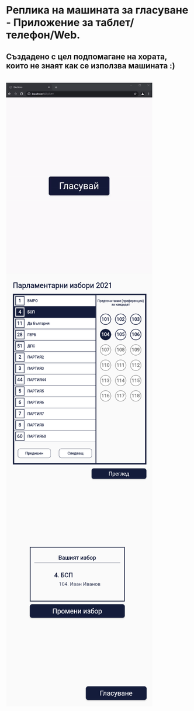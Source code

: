 # Реплика на машината за гласуване - Приложение за таблет/телефон/Web.
## Създадено с цел подпомагане на хората, които не знаят как се използва машината :)
<br/>
<img src="https://github.com/AEZakmee/bulgarian_elections_2021/blob/master/screenshots/votegif.gif" width=400 align=center>
<br/>
<img src="https://github.com/AEZakmee/bulgarian_elections_2021/blob/master/screenshots/vote_screen%20(1).png" width=400 align=center>
<br/>
<img src="https://github.com/AEZakmee/bulgarian_elections_2021/blob/master/screenshots/vote_screen%20(2).png" width=400 align=center>
